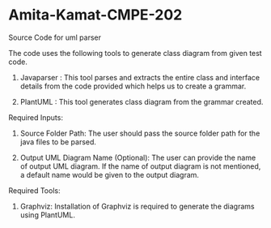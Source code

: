 # Amita-Kamat-CMPE-202

Source Code for uml parser

The code uses the following tools to generate class diagram from given test code.

1. Javaparser :
   This tool parses and extracts the entire class and interface details from the code provided which helps us to create a grammar.

2. PlantUML :
   This tool generates class diagram from the grammar created.

Required Inputs:

1. Source Folder Path:
The user should pass the source folder path for the java files to be parsed.

2. Output UML Diagram Name (Optional):
The user can provide the name of output UML diagram.
If the name of output diagram is not mentioned, a default name would be given to the output diagram.


Required Tools:

1. Graphviz:
Installation of Graphviz is required to generate the diagrams using PlantUML.
